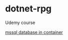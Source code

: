 # dotnet-rpg
Udemy course

[mssql database in container](https://learn.microsoft.com/en-us/sql/linux/quickstart-install-connect-docker?view=sql-server-ver16&pivots=cs1-bash)

